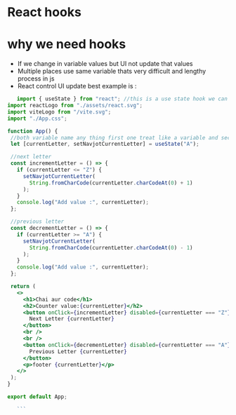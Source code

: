 # React hooks

# why we need hooks 
- If we change in variable values but UI not update that values 
- Multiple places use same variable thats very difficult and lengthy process in js 
- React control UI update best example is :
 ```jsx
    import { useState } from "react"; //this is a use state hook we can and more using comma(,)
import reactLogo from "./assets/react.svg";
import viteLogo from "/vite.svg";
import "./App.css";

function App() {
  //both variable name any thing first one treat like a variable and second one is treat like a method
  let [currentLetter, setNavjotCurrentLetter] = useState("A");

  //next letter
  const incrementLetter = () => {
    if (currentLetter <= "Z") {
      setNavjotCurrentLetter(
        String.fromCharCode(currentLetter.charCodeAt(0) + 1)
      );
    }
    console.log("Add value :", currentLetter);
  };

  //previous letter
  const decrementLetter = () => {
    if (currentLetter >= "A") {
      setNavjotCurrentLetter(
        String.fromCharCode(currentLetter.charCodeAt(0) - 1)
      );
    }
    console.log("Add value :", currentLetter);
  };

  return (
    <>
      <h1>Chai aur code</h1>
      <h2>Counter value:{currentLetter}</h2>
      <button onClick={incrementLetter} disabled={currentLetter === "Z"}>
        Next Letter {currentLetter}
      </button>
      <br />
      <br />
      <button onClick={decrementLetter} disabled={currentLetter === "A"}>
        Previous Letter {currentLetter}
      </button>
      <p>footer {currentLetter}</p>
    </>
  );
}

export default App;

    ```